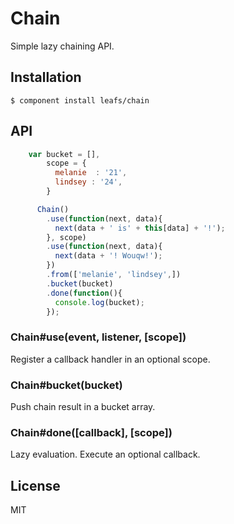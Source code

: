 # Chain

Simple lazy chaining API.
  

## Installation

    $ component install leafs/chain

## API

```js
    var bucket = [],
        scope = {
          melanie  : '21',
          lindsey : '24',
        }

      Chain()
        .use(function(next, data){
          next(data + ' is' + this[data] + '!');
        }, scope)
        .use(function(next, data){
          next(data + '! Wouqw!');
        })
        .from(['melanie', 'lindsey',])
        .bucket(bucket)
        .done(function(){
          console.log(bucket);
        });
```


### Chain#use(event, listener, [scope])

  Register a callback handler  in an optional scope.

### Chain#bucket(bucket)

  Push chain result in a bucket array.

### Chain#done([callback], [scope])

  Lazy evaluation.
  Execute an optional callback.

## License

  MIT

